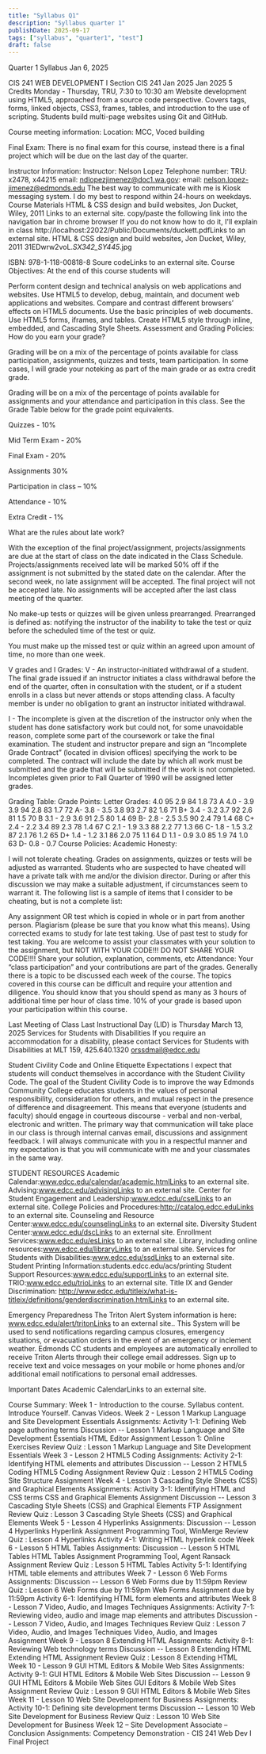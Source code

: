 ```yaml
---
title: "Syllabus Q1"
description: "Syllabus quarter 1"
publishDate: 2025-09-17
tags: ["syllabus", "quarter1", "test"]
draft: false
---
```


Quarter 1 Syllabus
Jan 6, 2025

CIS 241 WEB DEVELOPMENT I
Section CIS 241 Jan 2025
Jan 2025
5 Credits
Monday - Thursday, TRU, 7:30 to 10:30 am
Website development using HTML5, approached from a source code perspective. Covers tags, forms, linked objects, CSS3, frames, tables, and introduction to the use of scripting. Students build multi-page websites using Git and GitHub.

Course meeting information:
Location: MCC, Voced building

Final Exam: There is no final exam for this course, instead there is a final project which will be due on the last day of the quarter.

Instructor Information:
Instructor: Nelson Lopez
Telephone number: TRU: x2478, x44215
email: ndlopezjimenez@doc1.wa.gov:
email: nelson.lopez-jimenez@edmonds.edu
The best way to communicate with me is Kiosk messaging system. I do my best to respond within 24-hours on weekdays.
Course Materials
HTML & CSS design and build websites, Jon Ducket, Wiley, 2011 Links to an external site.
copy/paste the following link into the navigation bar in chrome browser
If you do not know how to do it, I'll explain in class
http://localhost:22022/Public/Documents/duckett.pdfLinks to an external site.
HTML & CSS design and build websites, Jon Ducket, Wiley, 2011 31EDwrw2voL._SX342_SY445_.jpg  
    
ISBN: 978-1-118-00818-8
Soure codeLinks to an external site.
Course Objectives:
At the end of this course students will

Perform content design and technical analysis on web applications and websites.
Use HTML5 to develop, debug, maintain, and document web applications and websites.
Compare and contrast different browsers’ effects on HTML5 documents.
Use the basic principles of web documents.
Use HTML5 forms, iframes, and tables.
Create HTML5 style through inline, embedded, and Cascading Style Sheets.
Assessment and Grading Policies:
How do you earn your grade?

Grading will be on a mix of the percentage of points available for class participation, assignments, quizzes and tests, team participation. In some cases, I will grade your noteking as part of the main grade or as extra credit grade. 

Grading will be on a mix of the percentage of points available for assignments and your attendance and participation in this class. See the Grade Table below for the grade point equivalents.

Quizzes -                10%

Mid Term Exam -         20%

Final Exam -                 20%

Assignments                30%

Participation in class – 10%

Attendance -                 10%

Extra Credit -                 1%

What are the rules about late work?

With the exception of the final project/assignment, projects/assignments are due at the start of class on the date indicated in the Class Schedule. Projects/assignments received late will be marked 50% off if the assignment is not submitted by the stated date on the calendar. After the second week, no late assignment will be accepted. The final project will not be accepted late. No assignments will be accepted after the last class meeting of the quarter.

No make-up tests or quizzes will be given unless prearranged. Prearranged is defined as: notifying the instructor of the inability to take the test or quiz before the scheduled time of the test or quiz.

You must make up the missed test or quiz within an agreed upon amount of time, no more than one week.

V grades and I Grades:
V - An instructor-initiated withdrawal of a student. The final grade issued if an instructor initiates a class withdrawal before the end of the quarter, often in consultation with the student, or if a student enrolls in a class but never attends or stops attending class. A faculty member is under no obligation to grant an instructor initiated withdrawal.

I - The incomplete is given at the discretion of the instructor only when the student has done satisfactory work but could not, for some unavoidable reason, complete some part of the coursework or take the final examination. The student and instructor prepare and sign an “Incomplete Grade Contract” (located in division offices) specifying the work to be completed. The contract will include the date by which all work must be submitted and the grade that will be submitted if the work is not completed. Incompletes given prior to Fall Quarter of 1990 will be assigned letter grades.

Grading Table:
Grade Points: Letter Grades:
4.0 95 2.9 84 1.8 73 A 4.0 - 3.9
3.9 94 2.8 83 1.7 72 A- 3.8 - 3.5
3.8 93 2.7 82 1.6 71 B+ 3.4 - 3.2
3.7 92 2.6 81 1.5 70 B 3.1 - 2.9
3.6 91 2.5 80 1.4 69 B- 2.8 - 2.5
3.5 90 2.4 79 1.4 68 C+ 2.4 - 2.2
3.4 89 2.3 78 1.4 67 C 2.1 - 1.9
3.3 88 2.2 77 1.3 66 C- 1.8 - 1.5
3.2 87 2.1 76 1.2 65 D+ 1.4 - 1.2
3.1 86 2.0 75 1.1 64 D 1.1 - 0.9
3.0 85 1.9 74 1.0 63 D- 0.8 - 0.7
Course Policies: Academic Honesty:

I will not tolerate cheating. Grades on assignments, quizzes or tests will be adjusted as warranted. Students who are suspected to have cheated will have a private talk with me and/or the division director. During or after this discussion we may make a suitable adjustment, if circumstances seem to warrant it. The following list is a sample of items that I consider to be cheating, but is not a complete list:

Any assignment OR test which is copied in whole or in part from another person.
Plagiarism (please be sure that you know what this means).
Using corrected exams to study for late test taking.
Use of past test to study for test taking.
You are welcome to assist your classmates with your solution to the assignment, but NOT WITH YOUR CODE!!!
DO NOT SHARE YOUR CODE!!!! Share your solution, explanation, comments, etc
Attendance: Your “class participation” and your contributions are part of the grades. Generally there is a topic to be discussed each week of the course. The topics covered in this course can be difficult and require your attention and diligence. You should know that you should spend as many as 3 hours of additional time per hour of class time. 10% of your grade is based upon your participation within this course.

Last Meeting of Class
Last Instructional Day (LID) is Thursday March 13, 2025 
Services for Students with Disabilities
If you require an accommodation for a disability, please contact Services for Students with Disabilities at MLT 159, 425.640.1320 orssdmail@edcc.edu

Student Civility Code and Online Etiquette Expectations
I expect that students will conduct themselves in accordance with the Student Civility Code. The goal of the Student Civility Code is to improve the way Edmonds Community College educates students in the values of personal responsibility, consideration for others, and mutual respect in the presence of difference and disagreement. This means that everyone (students and faculty) should engage in courteous discourse - verbal and non-verbal, electronic and written. The primary way that communication will take place in our class is through internal canvas email, discussions and assignment feedback. I will always communicate with you in a respectful manner and my expectation is that you will communicate with me and your classmates in the same way.

STUDENT RESOURCES
Academic Calendar:www.edcc.edu/calendar/academic.htmlLinks to an external site. Advising:www.edcc.edu/advisingLinks to an external site. Center for Student Engagement and Leadership:www.edcc.edu/cselLinks to an external site. College Policies and Procedures:http://catalog.edcc.eduLinks to an external site. Counseling and Resource Center:www.edcc.edu/counselingLinks to an external site. Diversity Student Center:www.edcc.edu/dscLinks to an external site. Enrollment Services:www.edcc.edu/esLinks to an external site. Library, including online resources:www.edcc.edu/libraryLinks to an external site. Services for Students with Disabilities:www.edcc.edu/ssdLinks to an external site. Student Printing Information:students.edcc.edu/acs/printing Student Support Resources:www.edcc.edu/supportLinks to an external site. TRIO:www.edcc.edu/trioLinks to an external site. Title IX and Gender Discrimination: http://www.edcc.edu/titleix/what-is-titleix/definitions/genderdiscrimination.htmlLinks to an external site.

Emergency Preparedness
The Triton Alert System information is here: www.edcc.edu/alert/tritonLinks to an external site.. This System will be used to send notifications regarding campus closures, emergency situations, or evacuation orders in the event of an emergency or inclement weather. Edmonds CC students and employees are automatically enrolled to receive Triton Alerts through their college email addresses. Sign up to receive text and voice messages on your mobile or home phones and/or additional email notifications to personal email addresses.

Important Dates
Academic CalendarLinks to an external site.

Course Summary:
Week 1 - Introduction to the course. Syllabus content. Introduce Yourself.
    Canvas Videos.
Week 2 - Lesson 1 Markup Language and Site Development Essentials
    Assignments:
    Activity 1-1: Defining Web page authoring terms
    Discussion -- Lesson 1 Markup Language and Site Development Essentials
    HTML Editor Assignment
    Lesson 1: Online Exercises
    Review Quiz : Lesson 1 Markup Language and Site Development Essentials
Week 3 - Lesson 2 HTML5 Coding
    Assignments:
    Activity 2-1: Identifying HTML elements and attributes
    Discussion -- Lesson 2 HTML5 Coding
    HTML5 Coding Assignment
    Review Quiz : Lesson 2 HTML5 Coding
    Site Structure Assignment
Week 4 - Lesson 3 Cascading Style Sheets (CSS) and Graphical Elements
    Assignments:
    Activity 3-1: Identifying HTML and CSS terms
    CSS and Graphical Elements Assignment
    Discussion -- Lesson 3 Cascading Style Sheets (CSS) and Graphical Elements
    FTP Assignment
    Review Quiz : Lesson 3 Cascading Style Sheets (CSS) and Graphical Elements
Week 5 - Lesson 4 Hyperlinks
    Assignments:
    Discussion -- Lesson 4 Hyperlinks
    Hyperlink Assignment
    Programming Tool, WinMerge
    Review Quiz : Lesson 4 Hyperlinks
    Activity 4-1: Writing HTML hyperlink code
Week 6 - Lesson 5 HTML Tables
    Assignments:
    Discussion -- Lesson 5 HTML Tables
    HTML Tables Assignment
    Programming Tool, Agent Ransack Assignment
    Review Quiz : Lesson 5 HTML Tables
    Activity 5-1: Identifying HTML table elements and attributes
Week 7 - Lesson 6 Web Forms
    Assignments:
    Discussion -- Lesson 6 Web Forms due by 11:59pm
    Review Quiz : Lesson 6 Web Forms due by 11:59pm
    Web Forms Assignment due by 11:59pm
    Activity 6-1: Identifying HTML form elements and attributes
Week 8 - Lesson 7 Video, Audio, and Images Techniques
    Assignments:
    Activity 7-1: Reviewing video, audio and image map elements and attributes
    Discussion -- Lesson 7 Video, Audio, and Images Techniques
    Review Quiz : Lesson 7 Video, Audio, and Images Techniques
    Video, Audio, and Images Assignment
Week 9 - Lesson 8 Extending HTML
    Assignments:
    Activity 8-1: Reviewing Web technology terms
    Discussion -- Lesson 8 Extending HTML
    Extending HTML Assignment
    Review Quiz : Lesson 8 Extending HTML
Week 10 - Lesson 9 GUI HTML Editors & Mobile Web Sites
    Assignments:
    Activity 9-1: GUI HTML Editors & Mobile Web Sites
    Discussion -- Lesson 9 GUI HTML Editors & Mobile Web Sites
    GUI Editors & Mobile Web Sites Assignment
    Review Quiz : Lesson 9 GUI HTML Editors & Mobile Web Sites
Week 11 - Lesson 10 Web Site Development for Business
    Assignments:
    Activity 10-1: Defining site development terms
    Discussion -- Lesson 10 Web Site Development for Business
    Review Quiz : Lesson 10 Web Site Development for Business
Week 12 – Site Development Associate – Conclusion
    Assignments:
    Competency Demonstration - CIS 241 Web Dev I Final Project
